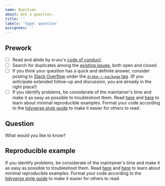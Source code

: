 ```yaml
---
name: Question
about: Ask a question.
title: ''
labels: 'type: question'
assignees: ''
---
```


## Prework

- [ ] Read and abide by `drake`'s [code of conduct](https://github.com/ropensci/drake/blob/master/CODE_OF_CONDUCT.md).
- [ ] Search for duplicates among the [existing issues](https://github.com/ropensci/drake/issues), both open and closed.
- [ ] If you think your question has a quick and definite answer, consider posting to [Stack Overflow](https://stackoverflow.com) under the [`drake-r-package` tag](https://stackoverflow.com/tags/drake-r-package). (If you anticipate extended follow-up and discussion, you are already in the right place!)
- [ ] If you identify problems, be considerate of the maintainer's time and make it as easy as possible to troubleshoot them. Read [here](https://stackoverflow.com/questions/5963269/how-to-make-a-great-r-reproducible-example) and [here](https://www.tidyverse.org/help/) to learn about minimal reproducible examples. Format your code according to the [tidyverse style guide](https://style.tidyverse.org/) to make it easier for others to read.

## Question

What would you like to know?

## Reproducible example

If you identify problems, be considerate of the maintainer's time and make it as easy as possible to troubleshoot them. Read [here](https://stackoverflow.com/questions/5963269/how-to-make-a-great-r-reproducible-example) and [here](https://www.tidyverse.org/help/) to learn about minimal reproducible examples. Format your code according to the [tidyverse style guide](https://style.tidyverse.org/) to make it easier for others to read.
